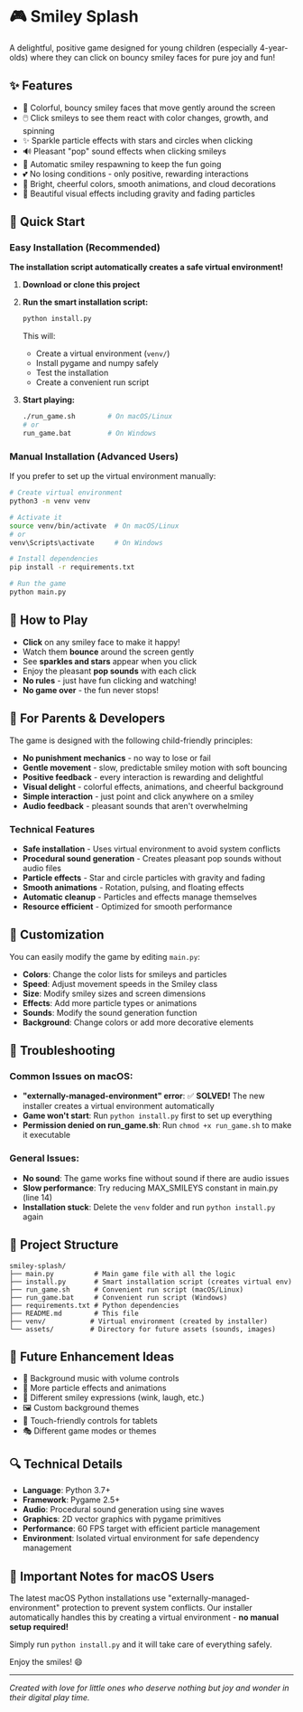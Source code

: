 # 🎮 Smiley Splash

A delightful, positive game designed for young children (especially 4-year-olds) where they can click on bouncy smiley faces for pure joy and fun!

## ✨ Features

- 🌈 Colorful, bouncy smiley faces that move gently around the screen
- 🖱️ Click smileys to see them react with color changes, growth, and spinning
- ✨ Sparkle particle effects with stars and circles when clicking
- 🔊 Pleasant "pop" sound effects when clicking smileys
- 🔄 Automatic smiley respawning to keep the fun going
- 💕 No losing conditions - only positive, rewarding interactions
- 🎨 Bright, cheerful colors, smooth animations, and cloud decorations
- 🌟 Beautiful visual effects including gravity and fading particles

## 🚀 Quick Start

### Easy Installation (Recommended)

**The installation script automatically creates a safe virtual environment!**

1. **Download or clone this project**
2. **Run the smart installation script:**
   ```bash
   python install.py
   ```
   This will:
   - Create a virtual environment (`venv/`)
   - Install pygame and numpy safely
   - Test the installation
   - Create a convenient run script

3. **Start playing:**
   ```bash
   ./run_game.sh        # On macOS/Linux
   # or
   run_game.bat         # On Windows
   ```

### Manual Installation (Advanced Users)

If you prefer to set up the virtual environment manually:

```bash
# Create virtual environment
python3 -m venv venv

# Activate it
source venv/bin/activate  # On macOS/Linux
# or
venv\Scripts\activate     # On Windows

# Install dependencies
pip install -r requirements.txt

# Run the game
python main.py
```

## 🎯 How to Play

- **Click** on any smiley face to make it happy!
- Watch them **bounce** around the screen gently
- See **sparkles and stars** appear when you click
- Enjoy the pleasant **pop sounds** with each click
- **No rules** - just have fun clicking and watching!
- **No game over** - the fun never stops!

## 🔧 For Parents & Developers

The game is designed with the following child-friendly principles:
- **No punishment mechanics** - no way to lose or fail
- **Gentle movement** - slow, predictable smiley motion with soft bouncing
- **Positive feedback** - every interaction is rewarding and delightful
- **Visual delight** - colorful effects, animations, and cheerful background
- **Simple interaction** - just point and click anywhere on a smiley
- **Audio feedback** - pleasant sounds that aren't overwhelming

### Technical Features
- **Safe installation** - Uses virtual environment to avoid system conflicts
- **Procedural sound generation** - Creates pleasant pop sounds without audio files
- **Particle effects** - Star and circle particles with gravity and fading
- **Smooth animations** - Rotation, pulsing, and floating effects
- **Automatic cleanup** - Particles and effects manage themselves
- **Resource efficient** - Optimized for smooth performance

## 🎨 Customization

You can easily modify the game by editing `main.py`:
- **Colors**: Change the color lists for smileys and particles
- **Speed**: Adjust movement speeds in the Smiley class
- **Size**: Modify smiley sizes and screen dimensions
- **Effects**: Add more particle types or animations
- **Sounds**: Modify the sound generation function
- **Background**: Change colors or add more decorative elements

## 🐛 Troubleshooting

### Common Issues on macOS:

- **"externally-managed-environment" error**: ✅ **SOLVED!** The new installer creates a virtual environment automatically
- **Game won't start**: Run `python install.py` first to set up everything
- **Permission denied on run_game.sh**: Run `chmod +x run_game.sh` to make it executable

### General Issues:

- **No sound**: The game works fine without sound if there are audio issues
- **Slow performance**: Try reducing MAX_SMILEYS constant in main.py (line 14)
- **Installation stuck**: Delete the `venv` folder and run `python install.py` again

## 📁 Project Structure

```
smiley-splash/
├── main.py          # Main game file with all the logic
├── install.py       # Smart installation script (creates virtual env)
├── run_game.sh      # Convenient run script (macOS/Linux)
├── run_game.bat     # Convenient run script (Windows)
├── requirements.txt # Python dependencies
├── README.md        # This file
├── venv/           # Virtual environment (created by installer)
└── assets/         # Directory for future assets (sounds, images)
```

## 🎵 Future Enhancement Ideas

- 🎼 Background music with volume controls
- 🌟 More particle effects and animations
- 🎨 Different smiley expressions (wink, laugh, etc.)
- 🖼️ Custom background themes
- 📱 Touch-friendly controls for tablets
- 🎭 Different game modes or themes

## 🔍 Technical Details

- **Language**: Python 3.7+
- **Framework**: Pygame 2.5+
- **Audio**: Procedural sound generation using sine waves
- **Graphics**: 2D vector graphics with pygame primitives
- **Performance**: 60 FPS target with efficient particle management
- **Environment**: Isolated virtual environment for safe dependency management

## 🚨 Important Notes for macOS Users

The latest macOS Python installations use "externally-managed-environment" protection to prevent system conflicts. Our installer automatically handles this by creating a virtual environment - **no manual setup required!**

Simply run `python install.py` and it will take care of everything safely.

Enjoy the smiles! 😄

---

*Created with love for little ones who deserve nothing but joy and wonder in their digital play time.* 
